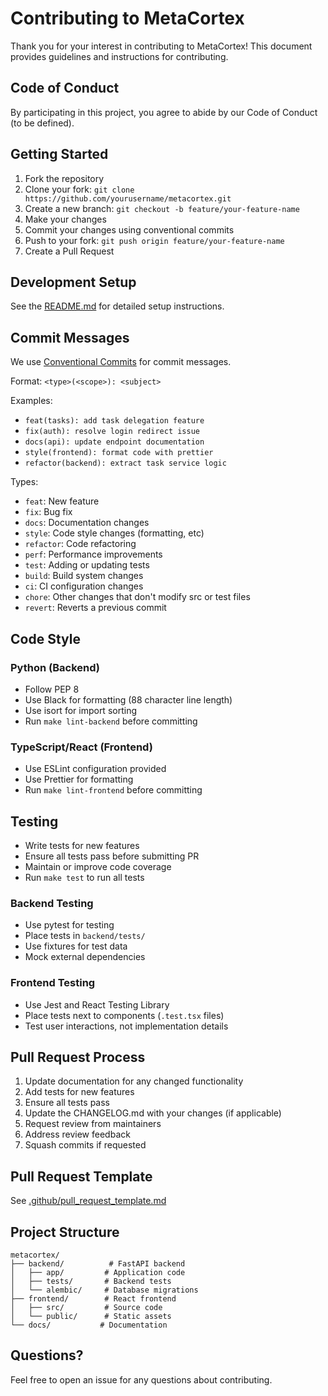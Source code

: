 # Contributing to MetaCortex

Thank you for your interest in contributing to MetaCortex! This document provides guidelines and instructions for contributing.

## Code of Conduct

By participating in this project, you agree to abide by our Code of Conduct (to be defined).

## Getting Started

1. Fork the repository
2. Clone your fork: `git clone https://github.com/yourusername/metacortex.git`
3. Create a new branch: `git checkout -b feature/your-feature-name`
4. Make your changes
5. Commit your changes using conventional commits
6. Push to your fork: `git push origin feature/your-feature-name`
7. Create a Pull Request

## Development Setup

See the [README.md](README.md) for detailed setup instructions.

## Commit Messages

We use [Conventional Commits](https://www.conventionalcommits.org/) for commit messages.

Format: `<type>(<scope>): <subject>`

Examples:
- `feat(tasks): add task delegation feature`
- `fix(auth): resolve login redirect issue`
- `docs(api): update endpoint documentation`
- `style(frontend): format code with prettier`
- `refactor(backend): extract task service logic`

Types:
- `feat`: New feature
- `fix`: Bug fix
- `docs`: Documentation changes
- `style`: Code style changes (formatting, etc)
- `refactor`: Code refactoring
- `perf`: Performance improvements
- `test`: Adding or updating tests
- `build`: Build system changes
- `ci`: CI configuration changes
- `chore`: Other changes that don't modify src or test files
- `revert`: Reverts a previous commit

## Code Style

### Python (Backend)
- Follow PEP 8
- Use Black for formatting (88 character line length)
- Use isort for import sorting
- Run `make lint-backend` before committing

### TypeScript/React (Frontend)
- Use ESLint configuration provided
- Use Prettier for formatting
- Run `make lint-frontend` before committing

## Testing

- Write tests for new features
- Ensure all tests pass before submitting PR
- Maintain or improve code coverage
- Run `make test` to run all tests

### Backend Testing
- Use pytest for testing
- Place tests in `backend/tests/`
- Use fixtures for test data
- Mock external dependencies

### Frontend Testing
- Use Jest and React Testing Library
- Place tests next to components (`.test.tsx` files)
- Test user interactions, not implementation details

## Pull Request Process

1. Update documentation for any changed functionality
2. Add tests for new features
3. Ensure all tests pass
4. Update the CHANGELOG.md with your changes (if applicable)
5. Request review from maintainers
6. Address review feedback
7. Squash commits if requested

## Pull Request Template

See [.github/pull_request_template.md](.github/pull_request_template.md)

## Project Structure

```
metacortex/
├── backend/          # FastAPI backend
│   ├── app/         # Application code
│   ├── tests/       # Backend tests
│   └── alembic/     # Database migrations
├── frontend/        # React frontend
│   ├── src/         # Source code
│   └── public/      # Static assets
└── docs/           # Documentation
```

## Questions?

Feel free to open an issue for any questions about contributing.